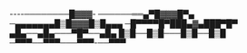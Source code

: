 
----────────█▓▓▓-
──────══▄▀█▓▓▓█▀▄
─▄▄▄▄▄▄▄█▒█▓▓▓█▒█▄▄▄
─█▀▀▀▀█▀███▄▓▄███▀█▀
▄█▄──▄█▄───▀█▀──▄█▄
█▒█──█▒█───█▒█──█▒█
─▀▀▀──▀▀▀───▀▀▀-──▀▀▀
